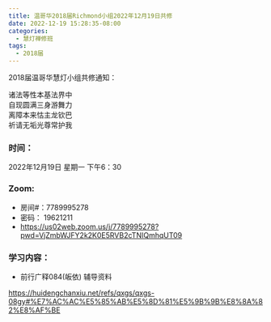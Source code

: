 ```yaml
---
title: 温哥华2018届Richmond小组2022年12月19日共修
date: 2022-12-19 15:28:35-08:00
categories:
  - 慧灯禅修班
tags:
  - 2018届
---
```

2018届温哥华慧灯小组共修通知：

诸法等性本基法界中\
自现圆满三身游舞力\
离障本来怙主龙钦巴\
祈请无垢光尊常护我

### 时间：

2022年12月19日 星期一 下午6：30

### Zoom:

* 房间#：7789995278
* 密码： 19621211
* <https://us02web.zoom.us/j/7789995278?pwd=VjZmbWJFY2k2K0E5RVB2cTNIQmhqUT09>

### 学习内容：

* 前行广释084(皈依) 辅导资料

<https://huidengchanxiu.net/refs/qxgs/qxgs-08gy#%E7%AC%AC%E5%85%AB%E5%8D%81%E5%9B%9B%E8%8A%82%E8%AF%BE>